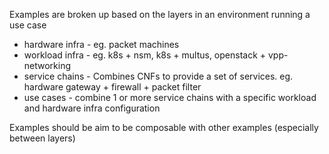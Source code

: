 Examples are broken up based on the layers in an environment running a use case
- hardware infra - eg. packet machines
- workload infra - eg. k8s + nsm, k8s + multus, openstack + vpp-networking
- service chains - Combines CNFs to provide a set of services. eg. hardware gateway + firewall + packet filter
- use cases - combine 1 or more service chains with a specific workload and hardware infra configuration

Examples should be aim to be composable with other examples (especially between layers)
